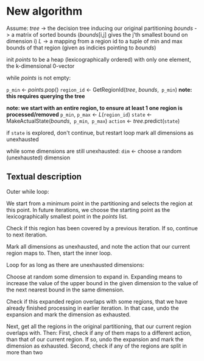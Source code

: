 # New algorithm

Assume:
 _tree_ -> the decision tree inducing our original partitioning
 _bounds_ -> a matrix of sorted bounds (_bounds_[i,j] gives the j'th smallest bound on dimension i)
 _L_ -> a mapping from a region id to a tuple of min and max bounds of that region (given as indicies pointing to _bounds_)

init _points_ to be a heap (lexicographically ordered) with only one element, the k-dimensional 0-vector

while _points_ is not empty:

 `p_min` <- _points_.pop()
 `region_id` <- GetRegionId(_tree_, _bounds_,` p_min`)  **note: this requires querying the tree**

 **note: we start with an entire region, to ensure at least 1 one region is processed/removed**
 `p_min`, `p_max` <- _L_(`region_id`)
 `state` <- MakeActualState(_bounds_,` p_min`,` p_max`)
 `action` <- _tree_.predict(`state`)

 if `state` is explored, don't continue, but restart loop
 mark all dimensions as unexhausted

 while some dimensions are still unexhausted:
  `dim` <- choose a random (unexhausted) dimension


## Textual description

Outer while loop:

We start from a minimum point in the partitioning and selects the region at this point.
In future iterations, we choose the starting point as the lexicographically smallest
point in the _points_ list.

Check if this region has been covered by a previous iteration. If so, continue to
next iteration.

Mark all dimensions as unexhausted, and note the action that our current region
maps to. Then, start the inner loop.

Loop for as long as there are unexhausted dimensions:

Choose at random some dimension to expand in. Expanding means to increase 
the value of the upper bound in the given dimension to the value of the next
nearest bound in the same dimension. 

Check if this expanded region overlaps with some regions, that we have already
finished processing in earlier iteration. In that case, undo the expansion and
mark the dimension as exhausted.

Next, get all the regions in the original partitioning, that our current region
overlaps with. Then:
 First, check if any of them maps to a different action, than that of our current
 region. If so, undo the expansion and mark the dimension as exhausted.
 Second, check if any of the regions are split in more than two
